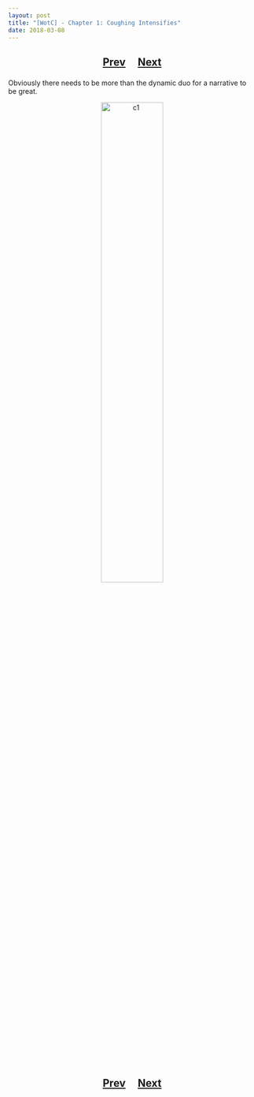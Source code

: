 ```yaml
---
layout: post
title: "[WotC] - Chapter 1: Coughing Intensifies"
date: 2018-03-08
---
```


<h2>
  <p style="text-align:center;">
    <a href="/wingsofthechorus/archive/2018/03/06/chapter0">Prev</a>
    &nbsp;&nbsp;&nbsp;
    <a href="/wingsofthechorus/archive/2018/03/15/chapter2">Next</a>
  </p>
</h2>

Obviously there needs to be more than the dynamic duo for a narrative to be great.

<p style="text-align:center;">
  <img src="/wingsofthechorus/images/comics/c1.png" width="50%" alt="c1"/>
</p>

<h2>
  <p style="text-align:center;">
    <a href="/wingsofthechorus/archive/2018/03/06/chapter0">Prev</a>
    &nbsp;&nbsp;&nbsp;
    <a href="/wingsofthechorus/archive/2018/03/15/chapter2">Next</a>
  </p>
</h2>
